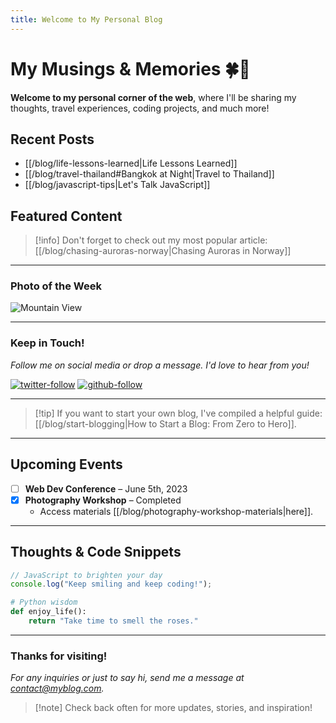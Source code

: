 ```yaml
---
title: Welcome to My Personal Blog
---
```

# My Musings & Memories 🍀🪷

**Welcome to my personal corner of the web**, where I'll be sharing my thoughts, travel experiences, coding projects, and much more!

## Recent Posts

- [[/blog/life-lessons-learned|Life Lessons Learned]]
- [[/blog/travel-thailand#Bangkok at Night|Travel to Thailand]]
- [[/blog/javascript-tips|Let's Talk JavaScript]]

## Featured Content

> [!info] Don't forget to check out my most popular article:
> [[/blog/chasing-auroras-norway|Chasing Auroras in Norway]]


---
### Photo of the Week

![Mountain View](https://images.unsplash.com/photo-1526336024174-e58f5cdd8e13)

---
### Keep in Touch!

*Follow me on social media or drop a message. I'd love to hear from you!*

[![twitter-follow](https://img.shields.io/twitter/follow/myprofile?style=social)](https://twitter.com/myprofile)
[![github-follow](https://img.shields.io/github/followers/myprofile?style=social)](https://github.com/myprofile)

---

> [!tip] If you want to start your own blog, I've compiled a helpful guide: [[/blog/start-blogging|How to Start a Blog: From Zero to Hero]].

---

## Upcoming Events

- [ ] **Web Dev Conference** – June 5th, 2023
- [x] **Photography Workshop** – Completed
  - Access materials [[/blog/photography-workshop-materials|here]].

---

## Thoughts & Code Snippets

```javascript
// JavaScript to brighten your day
console.log("Keep smiling and keep coding!");
```

```python
# Python wisdom
def enjoy_life():
    return "Take time to smell the roses."
```

---

### Thanks for visiting!

_For any inquiries or just to say hi, send me a message at contact@myblog.com._

> [!note] Check back often for more updates, stories, and inspiration!
